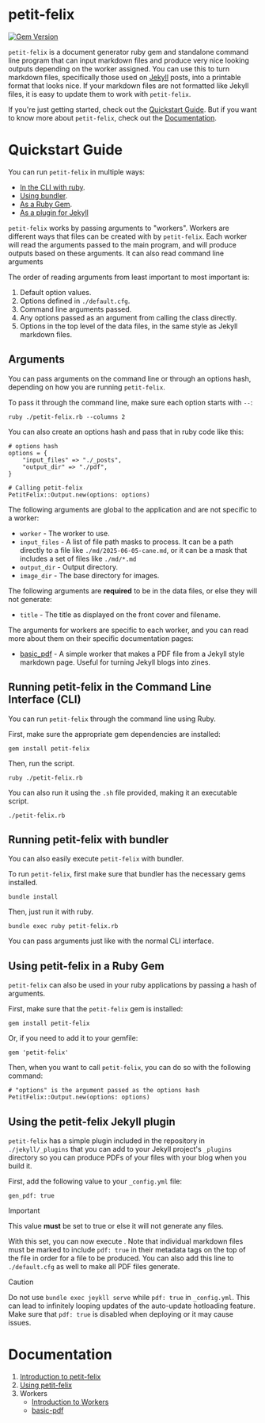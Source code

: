 # petit-felix

[![Gem Version](https://badge.fury.io/rb/petit-felix.svg)](https://badge.fury.io/rb/petit-felix)

``petit-felix`` is a document generator ruby gem and standalone command line program that can input markdown files and produce very nice looking outputs depending on the worker assigned. You can use this to turn markdown files, specifically those used on [Jekyll](https://jekyllrb.com/) posts, into a printable format that looks nice. If your markdown files are not formatted like Jekyll files, it is easy to update them to work with ``petit-felix``.

If you're just getting started, check out the [Quickstart Guide](#quickstart-guide). But if you want to know more about ``petit-felix``, check out the [Documentation](#documentation).

# Quickstart Guide

You can run ``petit-felix`` in multiple ways:

- [In the CLI with ruby](#running-petit-felix-in-the-command-line-interface-cli).
- [Using bundler](#running-petit-felix-with-bundler).
- [As a Ruby Gem](#using-petit-felix-in-a-ruby-gem).
- [As a plugin for Jekyll](#using-the-petit-felix-jekyll-plugin)

``petit-felix`` works by passing arguments to "workers". Workers are different ways that files can be created with by ``petit-felix``. Each worker will read the arguments passed to the main program, and will produce outputs based on these arguments. It can also read command line arguments

The order of reading arguments from least important to most important is:

1. Default option values.
2. Options defined in ``./default.cfg``.
3. Command line arguments passed.
4. Any options passed as an argument from calling the class directly.
5. Options in the top level of the data files, in the same style as Jekyll markdown files.

## Arguments

You can pass arguments on the command line or through an options hash, depending on how you are running ``petit-felix``. 

To pass it through the command line, make sure each option starts with ``--``:

```
ruby ./petit-felix.rb --columns 2
``` 

You can also create an options hash and pass that in ruby code like this:

```
# options hash
options = {
	"input_files" => "./_posts",
	"output_dir" => "./pdf",
}

# Calling petit-felix
PetitFelix::Output.new(options: options)
```

The following arguments are global to the application and are not specific to a worker:
* ``worker`` - The worker to use.
* ``input_files`` - A list of file path masks to process. It can be a path directly to a file like ``./md/2025-06-05-cane.md``, or it can be a mask that includes a set of files like ``./md/*.md``
* ``output_dir`` - Output directory.
* ``image_dir`` - The base directory for images.

The following arguments are **required** to be in the data files, or else they will not generate:
* ``title`` - The title as displayed on the front cover and filename.

The arguments for workers are specific to each worker, and you can read more about them on their specific documentation pages:

- [basic_pdf](docs/workers/basic_pdf) - A simple worker that makes a PDF file from a Jekyll style markdown page. Useful for turning Jekyll blogs into zines.

## Running petit-felix in the Command Line Interface (CLI)

You can run ``petit-felix`` through the command line using Ruby.

First, make sure the appropriate gem dependencies are installed:

```
gem install petit-felix
```

Then, run the script.

```
ruby ./petit-felix.rb
```

You can also run it using the ``.sh`` file provided, making it an executable script.

```
./petit-felix.rb
```

## Running petit-felix with bundler

You can also easily execute ``petit-felix`` with bundler.

To run ``petit-felix``, first make sure that bundler has the necessary gems installed.

```
bundle install
```

Then, just run it with ruby.

```
bundle exec ruby petit-felix.rb
```

You can pass arguments just like with the normal CLI interface.

## Using petit-felix in a Ruby Gem

``petit-felix`` can also be used in your ruby applications by passing a hash of arguments.

First, make sure that the ``petit-felix`` gem is installed:

```
gem install petit-felix
```

Or, if you need to add it to your gemfile:

```
gem 'petit-felix'
```

Then, when you want to call ``petit-felix``, you can do so with the following command:

```
# "options" is the argument passed as the options hash
PetitFelix::Output.new(options: options)
```

## Using the petit-felix Jekyll plugin

``petit-felix`` has a simple plugin included in the repository in ``./jekyll/_plugins`` that you can add to your Jekyll project's ``_plugins`` directory so you can produce PDFs of your files with your blog when you build it.

First, add the following value to your ``_config.yml`` file:

```
gen_pdf: true
```

> [!IMPORTANT]  
> This value **must** be set to true or else it will not generate any files.

With this set, you can now execute . Note that individual markdown files must be marked to include ``pdf: true`` in their metadata tags on the top of the file in order for a file to be produced. You can also add this line to ``./default.cfg`` as well to make all PDF files generate.

> [!CAUTION]
> Do not use ``bundle exec jeykll serve`` while ``pdf: true`` in ``_config.yml``. This can lead to infinitely looping updates of the auto-update hotloading feature. Make sure that ``pdf: true`` is disabled when deploying or it may cause issues.

# Documentation

1. [Introduction to petit-felix](docs/intro)
2. [Using petit-felix](docs/using)
3. Workers
    - [Introduction to Workers](docs/workers/intro)
    - [basic-pdf](docs/workers/basic_pdf)
